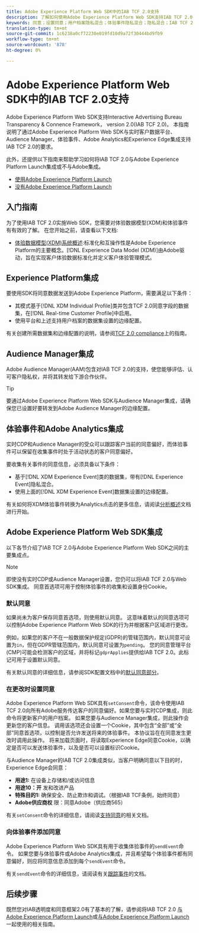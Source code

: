 ```yaml
---
title: Adobe Experience Platform Web SDK中的IAB TCF 2.0支持
description: 了解如何使用Adobe Experience Platform Web SDK支持IAB TCF 2.0同意首选项
keywords: 同意；设置同意；用户档案隐私混合；体验事件隐私混合；隐私混合；IAB TCF 2.0；实时CDP；实时客户用户档案
translation-type: tm+mt
source-git-commit: 1c6238a0cf72230e019fd10d9a72f30444bd9fb9
workflow-type: tm+mt
source-wordcount: '878'
ht-degree: 0%

---
```



# Adobe Experience Platform Web SDK中的IAB TCF 2.0支持

Adobe Experience Platform Web SDK支持Interactive Advertising Bureau Transparency &amp; Connence Framework， version 2.0(IAB TCF 2.0)。 本指南说明了通过Adobe Experience Platform Web SDK与实时客户数据平台、Audience Manager、体验事件、Adobe Analytics和Experience Edge集成支持IAB TCF 2.0的要求。

此外，还提供以下指南来帮助学习如何将IAB TCF 2.0与Adobe Experience Platform Launch集成或不与Adobe集成。

- [使用Adobe Experience Platform Launch](./with-launch.md)
- [没有Adobe Experience Platform Launch](./without-launch.md)

## 入门指南

为了使用IAB TCF 2.0实施Web SDK，您需要对体验数据模型(XDM)和体验事件有有效的了解。 在您开始之前，请查看以下文档:

- [体验数据模型(XDM)系统概述](../../../xdm/home.md):标准化和互操作性是Adobe Experience Platform的主要概念。[!DNL Experience Data Model (XDM)]由Adobe驱动，旨在实现客户体验数据标准化并定义客户体验管理模式。

## Experience Platform集成

要使用SDK将同意数据发送到Adobe Experience Platform，需要满足以下条件：

- 其模式基于[!DNL XDM Individual Profile]类并包含TCF 2.0同意字段的数据集，在[!DNL Real-time Customer Profile]中启用。
- 使用平台和上述支持用户档案的数据集设置的边缘配置。

有关创建所需数据集和边缘配置的说明，请参阅[TCF 2.0 compliance](../../../landing/governance-privacy-security/consent/iab/overview.md)上的指南。

## Audience Manager集成

Adobe Audience Manager(AAM)包含对IAB TCF 2.0的支持，使您能够评估、认可客户隐私权，并将其转发给下游合作伙伴。<!--For more information, read the documentation on [Sending Data to Audience Manager](../audience-manager/audience-manager-overview.md).-->

>[!TIP]
>
>要通过Adobe Experience Platform Web SDK与Audience Manager集成，请确保您已设置好要转发到Adobe Audience Manager的边缘配置。

## 体验事件和Adobe Analytics集成

实时CDP和Audience Manager的受众可以跟踪客户当前的同意偏好，而体验事件可以保留在收集事件时处于活动状态的客户同意偏好。

要收集有关事件的同意信息，必须具备以下条件：

- 基于[!DNL XDM Experience Event]类的数据集，带有[!DNL Experience Event]隐私混合。
- 使用上面的[!DNL XDM Experience Event]数据集设置的边缘配置。

有关如何将XDM体验事件转换为Analytics点击的更多信息，请阅读[分析概述](../../data-collection/adobe-analytics/analytics-overview.md)文档进行开始。

## Adobe Experience Platform Web SDK集成

以下各节介绍了IAB TCF 2.0与Adobe Experience Platform Web SDK之间的主要集成点。

>[!NOTE]
>
>即使没有实时CDP或Audience Manager设置，您仍可以将IAB TCF 2.0与Web SDK集成。 同意首选项可用于控制体验事件的收集和设置身份Cookie。

### 默认同意

如果尚未为客户保存同意首选项，则使用默认同意。 这意味着默认的同意选项可以控制Adobe Experience Platform Web SDK的行为并根据客户区域进行更改。

例如，如果您的客户不在一般数据保护规定(GDPR)的管辖范围内，默认同意可设置为`in`，但在GDPR管辖范围内，默认同意可设置为`pending`。 您的同意管理平台(CMP)可能会检测客户的区域，并将标记`gdprApplies`提供给IAB TCF 2.0。此标记可用于设置默认同意。

有关默认同意的详细信息，请参阅SDK配置文档中的[默认同意部分](../../fundamentals/configuring-the-sdk.md#default-consent)。

### 在更改时设置同意

Adobe Experience Platform Web SDK具有`setConsent`命令，该命令使用IAB TCF 2.0向所有Adobe服务传达客户的同意偏好。如果您要与实时CDP集成，则此命令将更新客户的用户档案。 如果您要与Audience Manager集成，则此操作会更新您的客户信息。 调用该选项还会设置一个Cookie，其中包含“全部”或“全部”同意首选项，以控制是否允许发送将来的体验事件。 本协议旨在在同意发生更改时调用此操作。 将来加载页面时，将读取Experience Edge同意Cookie，以确定是否可以发送体验事件，以及是否可以设置标识Cookie。

与Audience Manager的IAB TCF 2.0集成类似，当客户明确同意以下目的时，Experience Edge会同意：

- **用途1:** 在设备上存储和/或访问信息
- **用途10：开** 发和改进产品
- **特殊目的1:** 确保安全、防止欺诈和调试。（根据IAB TCF条例，始终同意）
- **Adobe供应商权** 限：同意Adobe（供应商565）

有关`setConsent`命令的详细信息，请阅读[支持同意](../../consent/supporting-consent.md)的相关文档。

### 向体验事件添加同意

Adobe Experience Platform Web SDK具有用于收集体验事件的`sendEvent`命令。 如果您要与体验事件或Adobe Analytics集成，并且希望每个体验事件都有同意偏好，则应将同意信息添加到每个`sendEvent`命令。

有关`sendEvent`命令的详细信息，请阅读有关[跟踪事件](../../fundamentals/tracking-events.md)的文档。

## 后续步骤

既然您对IAB透明度和同意框架2.0有了基本的了解，请参阅将IAB TCF 2.0 [与Adobe Experience Platform Launch](./with-launch.md)或[与Adobe Experience Platform Launch](./without-launch.md)一起使用的相关指南。
